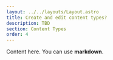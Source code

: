 ```yaml
---
layout: ../../layouts/Layout.astro
title: Create and edit content types?
description: TBD
section: Content Types
order: 4
---
```


Content here. You can use **markdown**.
